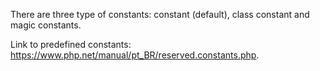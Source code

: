 There are three type of constants: constant (default), class constant and magic constants.

Link to predefined constants: https://www.php.net/manual/pt_BR/reserved.constants.php.